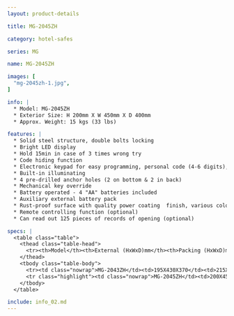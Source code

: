 ```yaml
---
layout: product-details

title: MG-2045ZH

category: hotel-safes

series: MG

name: MG-2045ZH

images: [
  "mg-2045zh-1.jpg",
]

info: |
  * Model: MG-2045ZH
  * Exterior Size: H 200mm X W 450mm X D 400mm
  * Approx. Weight: 15 kgs (33 lbs)

features: |
  * Solid steel structure, double bolts locking
  * Bright LED display
  * Hold 15min in case of 3 times wrong try
  * Code hiding function
  * Electronic keypad for easy programming, personal code (4-6 digits), manager code (6 digits)
  * Built-in illuminating
  * 4 pre-drilled anchor holes (2 on bottom & 2 in back)
  * Mechanical key override
  * Battery operated - 4 "AA" batteries included
  * Auxiliary external battery pack
  * Rust-proof surface with quality power coating  finish, various colors available
  * Remote controlling function (optional)
  * Can read out 125 pieces of records of opening (optional) 

specs: |
  <table class="table">
    <thead class="table-head">
      <tr><th>Model</th><th>External (HxWxD)mm</th><th>Packing (HxWxD)mm</th><th>Weight (kg)</th><th>Door (mm)</th><th>Body (mm)</th><th>20’FCL (pcs)</th></tr>
    </thead>
    <tbody class="table-body">
      <tr><td class="nowrap">MG-2043ZH</td><td>195X430X370</td><td>215X450X420</td><td>13</td><td>5</td><td>2</td><td>685</td></tr>
      <tr class="highlight"><td class="nowrap">MG-2045ZH</td><td>200X450X400</td><td>220X470X450</td><td>14</td><td>5</td><td>2</td><td>625</td></tr>
    </tbody>
  </table>

include: info_02.md
---
```


